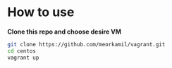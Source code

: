 # How to use
 
 **Clone this repo and choose desire VM**

 ```bash
 git clone https://github.com/meorkamil/vagrant.git
 cd centos
 vagrant up

 ```